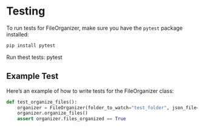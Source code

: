 # Testing

To run tests for FileOrganizer, make sure you have the `pytest` package installed:

```bash
pip install pytest
```

Run thest tests:
pytest

## Example Test
Here’s an example of how to write tests for the FileOrganizer class:

```python
def test_organize_files():
    organizer = FileOrganizer(folder_to_watch="test_folder", json_file="test_config.json")
    organizer.organize_files()
    assert organizer.files_organized == True
```